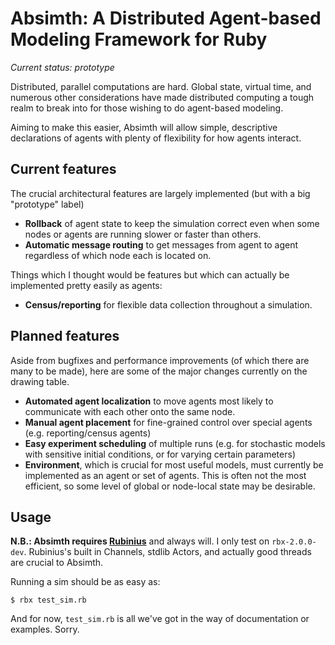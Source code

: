 # Absimth: A Distributed Agent-based Modeling Framework for Ruby

*Current status: prototype*

Distributed, parallel computations are hard. Global state, virtual time, and numerous other considerations have made distributed computing a tough realm to break into for those wishing to do agent-based modeling.

Aiming to make this easier, Absimth will allow simple, descriptive declarations of agents with plenty of flexibility for how agents interact.

## Current features

The crucial architectural features are largely implemented (but with a big "prototype" label)

* **Rollback** of agent state to keep the simulation correct even when some nodes or agents are running slower or faster than others.
* **Automatic message routing** to get messages from agent to agent regardless of which node each is located on.

Things which I thought would be features but which can actually be implemented pretty easily as agents:

* **Census/reporting** for flexible data collection throughout a simulation.

## Planned features

Aside from bugfixes and performance improvements (of which there are many to be made), here are some of the major changes currently on the drawing table.

* **Automated agent localization** to move agents most likely to communicate with each other onto the same node.
* **Manual agent placement** for fine-grained control over special agents (e.g. reporting/census agents)
* **Easy experiment scheduling** of multiple runs (e.g. for stochastic models with sensitive initial conditions, or for varying certain parameters) 
* **Environment**, which is crucial for most useful models, must currently be implemented as an agent or set of agents. This is often not the most efficient, so some level of global or node-local state may be desirable.

## Usage

**N.B.: Absimth requires [Rubinius](http://rubini.us/)** and always will. I only test on `rbx-2.0.0-dev`. Rubinius's built in Channels, stdlib Actors, and actually good threads are crucial to Absimth.

Running a sim should be as easy as:

    $ rbx test_sim.rb

And for now, `test_sim.rb` is all we've got in the way of documentation or examples. Sorry.

